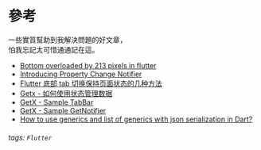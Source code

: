 # 參考

一些實質幫助到我解決問題的好文章，<br/>
怕我忘記太可惜通通記在這。

- [Bottom overloaded by 213 pixels in flutter](https://stackoverflow.com/questions/51774252/bottom-overloaded-by-213-pixels-in-flutter)
- [Introducing Property Change Notifier](https://medium.com/flutter-nyc/introducing-property-change-notifier-10e6d27080a3)
- [Flutter 底部 tab 切换保持页面状态的几种方法](https://cloud.tencent.com/developer/article/1507094)
- [Getx - 如何使用状态管理数据](https://blog.csdn.net/qq_36407748/article/details/115182323)
- [GetX - Sample TabBar](https://gist.github.com/eduardoflorence/4fdf7d0f38b56adb3e4929e132a98e58)
- [GetX - Sample GetNotifier](https://gist.github.com/eduardoflorence/07e1049583b8e723e69e86f1fff2156e)
- [How to use generics and list of generics with json serialization in Dart?](https://stackoverflow.com/questions/55306746/how-to-use-generics-and-list-of-generics-with-json-serialization-in-dart)

###### tags: `Flutter`
